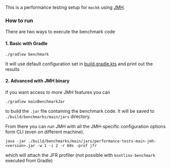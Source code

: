 This is a performance testing setup for `mockk` using [JMH](https://github.com/openjdk/jmh).

### How to run

There are two ways to execute the benchmark code

#### 1. Basic with Gradle

```shell
./gradlew benchmark
```

It will use default configuration set in  [build.gradle.kts](build.gradle.kts) and print out the results

#### 2. Advanced with JMH binary

If you want access to more JMH features you can

```shell
./gradlew mainBenchmarkJar
```

to build the `.jar` file containing the benchmark code. It will be saved to `./build/benchmarks/main/jars` directory.

From there you can run JMH with all the JMH-specific configuration options form CLI (even on different machine).

```shell
java -jar ./build/benchmarks/main/jars/performance-tests-main-jmh-<version>.jar -w 1 -i 2 -r 60s -prof jfr
```

which will attach the JFR profiler (not possible with `kontlinx-benchmark` executed from Gradle)
